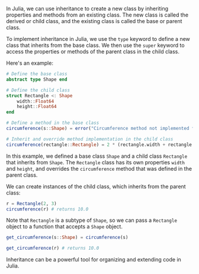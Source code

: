 In Julia, we can use inheritance to create a new class by inheriting properties and methods from an existing class. The new class is called the derived or child class, and the existing class is called the base or parent class.

To implement inheritance in Julia, we use the `type` keyword to define a new class that inherits from the base class. We then use the `super` keyword to access the properties or methods of the parent class in the child class. 

Here's an example:

```julia
# Define the base class
abstract type Shape end

# Define the child class
struct Rectangle <: Shape
    width::Float64
    height::Float64
end

# Define a method in the base class
circumference(s::Shape) = error("Circumference method not implemented for ${typeof(s)}")

# Inherit and override method implementation in the child class
circumference(rectangle::Rectangle) = 2 * (rectangle.width + rectangle.height)
```

In this example, we defined a base class `Shape` and a child class `Rectangle` that inherits from `Shape`. The `Rectangle` class has its own properties `width` and `height`, and overrides the `circumference` method that was defined in the parent class. 

We can create instances of the child class, which inherits from the parent class:

```julia
r = Rectangle(2, 3)
circumference(r) # returns 10.0
```

Note that `Rectangle` is a subtype of `Shape`, so we can pass a `Rectangle` object to a function that accepts a `Shape` object.

```julia
get_circumference(s::Shape) = circumference(s)

get_circumference(r) # returns 10.0
```

Inheritance can be a powerful tool for organizing and extending code in Julia.